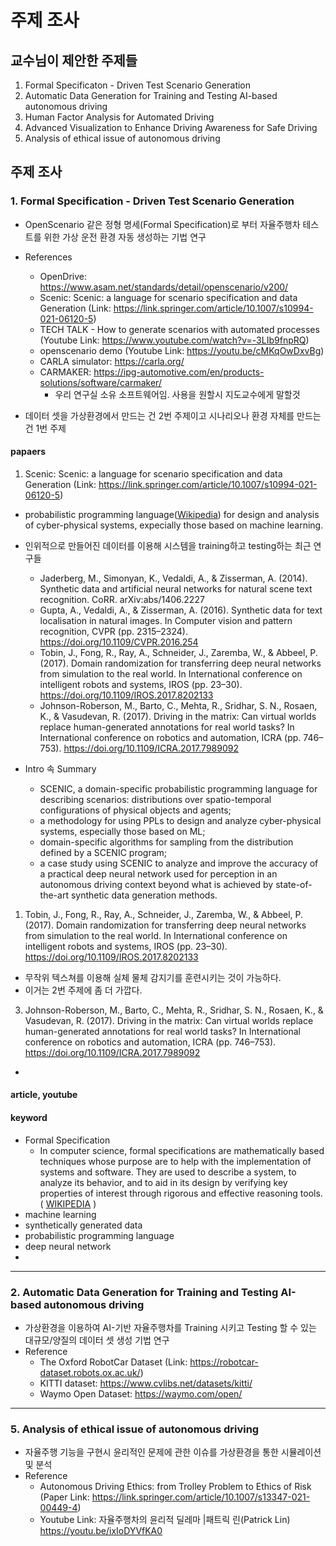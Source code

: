 # 주제 조사

## 교수님이 제안한 주제들
1. Formal Specificaton - Driven Test Scenario Generation
2. Automatic Data Generation for Training and Testing AI-based autonomous driving
3. Human Factor Analysis for Automated Driving
4. Advanced Visualization to Enhance Driving Awareness for Safe Driving
5. Analysis of ethical issue of autonomous driving

## 주제 조사

### 1. Formal Specification - Driven Test Scenario Generation

- OpenScenario 같은 정형 명세(Formal Specification)로 부터 자율주행차 테스트를 위한 가상 운전 환경 자동 생성하는 기법 연구
- References
  - OpenDrive: https://www.asam.net/standards/detail/openscenario/v200/
  - Scenic: Scenic: a language for scenario specification and data Generation (Link: https://link.springer.com/article/10.1007/s10994-021-06120-5)
  - TECH TALK - How to generate scenarios with automated processes (Youtube Link: https://www.youtube.com/watch?v=-3LIb9fnpRQ)
  - openscenario demo (Youtube Link: https://youtu.be/cMKqOwDxvBg)
  - CARLA simulator: https://carla.org/
  - CARMAKER: https://ipg-automotive.com/en/products-solutions/software/carmaker/
    - 우리 연구실 소유 소프트웨어임. 사용을 원할시 지도교수에게 말할것

- 데이터 셋을 가상환경에서 만드는 건 2번 주제이고 시나리오나 환경 자체를 만드는 건 1번 주제

#### papaers

1. Scenic: Scenic: a language for scenario specification and data Generation (Link: https://link.springer.com/article/10.1007/s10994-021-06120-5)
  - probabilistic programming language([Wikipedia](https://en.wikipedia.org/wiki/Probabilistic_programming)) for design and analysis of cyber-physical systems, expecially those based on machine learning.

  - 인위적으로 만들어진 데이터를 이용해 시스템을 training하고 testing하는 최근 연구들
    - Jaderberg, M., Simonyan, K., Vedaldi, A., & Zisserman, A. (2014). Synthetic data and artificial neural networks for natural scene text recognition. CoRR. arXiv:abs/1406.2227
    - Gupta, A., Vedaldi, A., & Zisserman, A. (2016). Synthetic data for text localisation in natural images. In Computer vision and pattern recognition, CVPR (pp. 2315–2324). https://doi.org/10.1109/CVPR.2016.254
    - Tobin, J., Fong, R., Ray, A., Schneider, J., Zaremba, W., & Abbeel, P. (2017). Domain randomization for transferring deep neural networks from simulation to the real world. In International conference on intelligent robots and systems, IROS (pp. 23–30). https://doi.org/10.1109/IROS.2017.8202133
    - Johnson-Roberson, M., Barto, C., Mehta, R., Sridhar, S. N., Rosaen, K., & Vasudevan, R. (2017). Driving in the matrix: Can virtual worlds replace human-generated annotations for real world tasks? In International conference on robotics and automation, ICRA (pp. 746–753). https://doi.org/10.1109/ICRA.2017.7989092
  
  - Intro 속 Summary
    - SCENIC, a domain-specific probabilistic programming language for describing scenarios: distributions over spatio-temporal configurations of physical objects and agents;
    - a methodology for using PPLs to design and analyze cyber-physical systems, especially those based on ML;
    - domain-specific algorithms for sampling from the distribution defined by a SCENIC program;
    - a case study using SCENIC to analyze and improve the accuracy of a practical deep neural network used for perception in an autonomous driving context beyond what is achieved by state-of-the-art synthetic data generation methods.


1. Tobin, J., Fong, R., Ray, A., Schneider, J., Zaremba, W., & Abbeel, P. (2017). Domain randomization for transferring deep neural networks from simulation to the real world. In International conference on intelligent robots and systems, IROS (pp. 23–30). https://doi.org/10.1109/IROS.2017.8202133

- 무작위 텍스쳐를 이용해 실체 물체 감지기를 훈련시키는 것이 가능하다. 
- 이거는 2번 주제에 좀 더 가깝다.

3. Johnson-Roberson, M., Barto, C., Mehta, R., Sridhar, S. N., Rosaen, K., & Vasudevan, R. (2017). Driving in the matrix: Can virtual worlds replace human-generated annotations for real world tasks? In International conference on robotics and automation, ICRA (pp. 746–753). https://doi.org/10.1109/ICRA.2017.7989092

- 

#### article, youtube

#### keyword

- Formal Specification
  - In computer science, formal specifications are mathematically based techniques whose purpose are to help with the implementation of systems and software. They are used to describe a system, to analyze its behavior, and to aid in its design by verifying key properties of interest through rigorous and effective reasoning tools.( [WIKIPEDIA](https://en.wikipedia.org/wiki/Formal_specification) )
- machine learning
- synthetically generated data
- probabilistic programming language
- deep neural network
- 

---

### 2. Automatic Data Generation for Training and Testing AI-based autonomous driving

- 가상환경을 이용하여 AI-기반 자율주행차를 Training 시키고 Testing 할 수 있는 대규모/양질의 데이터 셋 생성 기법 연구
- Reference
  - The Oxford RobotCar Dataset (Link: https://robotcar-dataset.robots.ox.ac.uk/)
  - KITTI dataset: https://www.cvlibs.net/datasets/kitti/
  - Waymo Open Dataset: https://waymo.com/open/

---
  
### 5. Analysis of ethical issue of autonomous driving

- 자율주행 기능을 구현시 윤리적인 문제에 관한 이슈를 가상환경을 통한 시뮬레이션 및 분석
- Reference
  - Autonomous Driving Ethics: from Trolley Problem to Ethics of Risk (Paper Link: https://link.springer.com/article/10.1007/s13347-021-00449-4)
  - Youtube Link: 자율주행차의 윤리적 딜레마 |패트릭 린(Patrick Lin) https://youtu.be/ixIoDYVfKA0